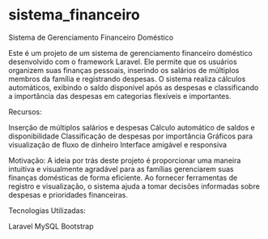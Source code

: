# sistema_financeiro
Sistema de Gerenciamento Financeiro Doméstico

Este é um projeto de um sistema de gerenciamento financeiro doméstico desenvolvido com o framework Laravel. Ele permite que os usuários organizem suas finanças pessoais, inserindo os salários de múltiplos membros da família e registrando despesas. O sistema realiza cálculos automáticos, exibindo o saldo disponível após as despesas e classificando a importância das despesas em categorias flexíveis e importantes.

Recursos:

Inserção de múltiplos salários e despesas
Cálculo automático de saldos e disponibilidade
Classificação de despesas por importância
Gráficos para visualização de fluxo de dinheiro
Interface amigável e responsiva

Motivação:
A ideia por trás deste projeto é proporcionar uma maneira intuitiva e visualmente agradável para as famílias gerenciarem suas finanças domésticas de forma eficiente. Ao fornecer ferramentas de registro e visualização, o sistema ajuda a tomar decisões informadas sobre despesas e prioridades financeiras.

Tecnologias Utilizadas:

Laravel
MySQL
Bootstrap

